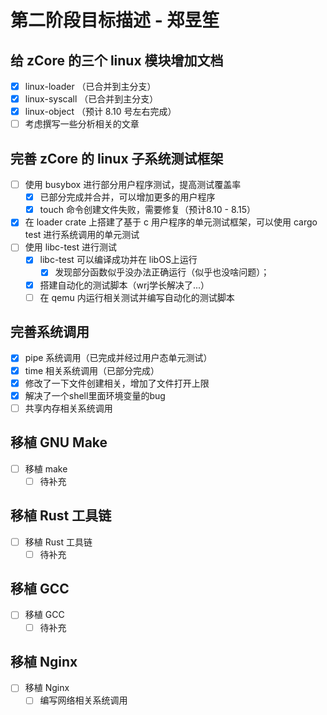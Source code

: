 # 第二阶段目标描述 - 郑昱笙

## 给 zCore 的三个 linux 模块增加文档

- [x] linux-loader （已合并到主分支）
- [x] linux-syscall （已合并到主分支）
- [x] linux-object （预计 8.10 号左右完成）
- [ ] 考虑撰写一些分析相关的文章

## 完善 zCore 的 linux 子系统测试框架

- [ ] 使用 busybox 进行部分用户程序测试，提高测试覆盖率
  - [x] 已部分完成并合并，可以增加更多的用户程序
  - [x] touch 命令创建文件失败，需要修复（预计8.10 - 8.15）
- [x] 在 loader crate 上搭建了基于 c 用户程序的单元测试框架，可以使用 cargo test 进行系统调用的单元测试
- [ ] 使用 libc-test 进行测试
  - [x] libc-test 可以编译成功并在 libOS上运行
    - [x] 发现部分函数似乎没办法正确运行（似乎也没啥问题）；
  - [x] 搭建自动化的测试脚本（wrj学长解决了...）
  - [ ] 在 qemu 内运行相关测试并编写自动化的测试脚本

## 完善系统调用

- [x] pipe 系统调用（已完成并经过用户态单元测试）
- [x] time 相关系统调用（已部分完成）
- [x] 修改了一下文件创建相关，增加了文件打开上限
- [x] 解决了一个shell里面环境变量的bug
- [ ] 共享内存相关系统调用

## 移植 GNU Make

- [ ] 移植 make
  - [ ] 待补充

## 移植 Rust 工具链

- [ ] 移植 Rust 工具链
  - [ ] 待补充

## 移植 GCC

- [ ] 移植 GCC
  - [ ] 待补充

## 移植 Nginx

- [ ] 移植 Nginx
  - [ ] 编写网络相关系统调用